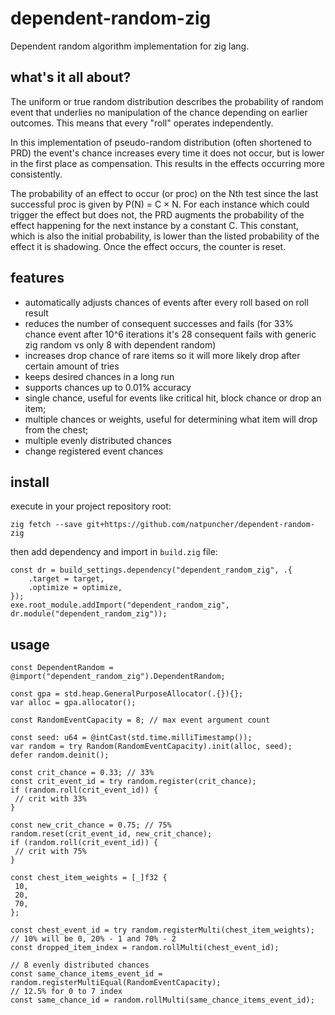 # dependent-random-zig

Dependent random algorithm implementation for zig lang.

## what's it all about?

The uniform or true random distribution describes the probability of random event that underlies no manipulation of the chance depending on earlier outcomes. This means that every "roll" operates independently.

In this implementation of pseudo-random distribution (often shortened to PRD) the event's chance increases every time it does not occur, but is lower in the first place as compensation. This results in the effects occurring more consistently.

The probability of an effect to occur (or proc) on the Nth test since the last successful proc is given by P(N) = C × N. For each instance which could trigger the effect but does not, the PRD augments the probability of the effect happening for the next instance by a constant C. This constant, which is also the initial probability, is lower than the listed probability of the effect it is shadowing. Once the effect occurs, the counter is reset.

## features

- automatically adjusts chances of events after every roll based on roll result
- reduces the number of consequent successes and fails (for 33% chance event after 10^6 iterations it's 28 consequent fails with generic zig random vs only 8 with dependent random)
- increases drop chance of rare items so it will more likely drop after certain amount of tries
- keeps desired chances in a long run
- supports chances up to 0.01% accuracy
- single chance, useful for events like critical hit, block chance or drop an item;
- multiple chances or weights, useful for determining what item will drop from the chest;
- multiple evenly distributed chances
- change registered event chances

## install

execute in your project repository root:

```
zig fetch --save git+https://github.com/natpuncher/dependent-random-zig
```

then add dependency and import in `build.zig` file:

```zig
const dr = build_settings.dependency("dependent_random_zig", .{
    .target = target,
    .optimize = optimize,
});
exe.root_module.addImport("dependent_random_zig", dr.module("dependent_random_zig"));
```

## usage

```zig
const DependentRandom = @import("dependent_random_zig").DependentRandom;

const gpa = std.heap.GeneralPurposeAllocator(.{}){};
var alloc = gpa.allocator();

const RandomEventCapacity = 8; // max event argument count

const seed: u64 = @intCast(std.time.milliTimestamp());
var random = try Random(RandomEventCapacity).init(alloc, seed);
defer random.deinit();

const crit_chance = 0.33; // 33%
const crit_event_id = try random.register(crit_chance);
if (random.roll(crit_event_id)) {
 // crit with 33%
}

const new_crit_chance = 0.75; // 75%
random.reset(crit_event_id, new_crit_chance);
if (random.roll(crit_event_id)) {
 // crit with 75%
}

const chest_item_weights = [_]f32 {
 10,
 20,
 70,
};

const chest_event_id = try random.registerMulti(chest_item_weights);
// 10% will be 0, 20% - 1 and 70% - 2
const dropped_item_index = random.rollMulti(chest_event_id);

// 8 evenly distributed chances
const same_chance_items_event_id = random.registerMultiEqual(RandomEventCapacity); 
// 12.5% for 0 to 7 index
const same_chance_id = random.rollMulti(same_chance_items_event_id); 

```
